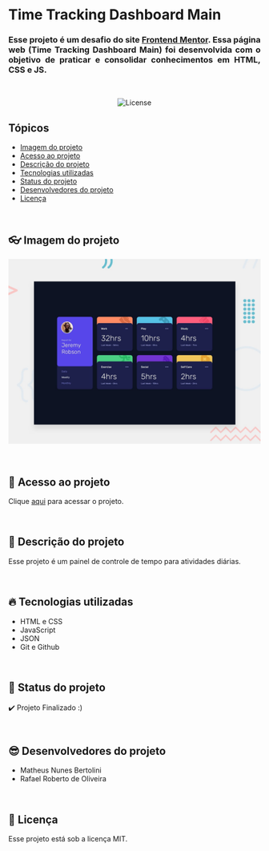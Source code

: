 # Time Tracking Dashboard Main

<h3 align="justify">
    Esse projeto é um desafio do site <a href="https://www.frontendmentor.io/">Frontend Mentor</a>. Essa página web (Time Tracking Dashboard Main) foi desenvolvida com o objetivo de praticar e consolidar conhecimentos em HTML, CSS e JS.
</h3>

<br>

<p align="center">
    <img alt="License" src="https://img.shields.io/static/v1?label=license&message=MIT&color=49AA26&labelColor=000000">
</p>

## Tópicos
- [Imagem do projeto](#img)
- [Acesso ao projeto](#acesso)
- [Descrição do projeto](#desc)
- [Tecnologias utilizadas](#tec)
- [Status do projeto](#status)
- [Desenvolvedores do projeto](#devs)
- [Licença](#license)

<br>

<h2 id="img">👓 Imagem do projeto</h2>
<p align="center">
    <img src=".github/preview.jpg" alt="interface Time Tracking Dashboard">
</p>

<br>

<h2 id="acesso">🔗 Acesso ao projeto</h2>

Clique [aqui](https://fel1324.github.io/Time-Tracking-Dashboard/) para acessar o projeto.

<br>

<h2 id="desc">🎉 Descrição do projeto</h2>

<p align="justify">
    Esse projeto é um painel de controle de tempo para atividades diárias.
</p>

<br>

<h2 id="tec">🔥 Tecnologias utilizadas</h2>

* HTML e CSS
* JavaScript
* JSON
* Git e Github

<br>

<h2 id="status">🚧 Status do projeto</h2>

✔️ Projeto Finalizado :)

<br>

<h2 id="devs">😎 Desenvolvedores do projeto</h2>

* Matheus Nunes Bertolini
* Rafael Roberto de Oliveira

<br>

<h2 id="license">📝 Licença</h2>

Esse projeto está sob a licença MIT. 